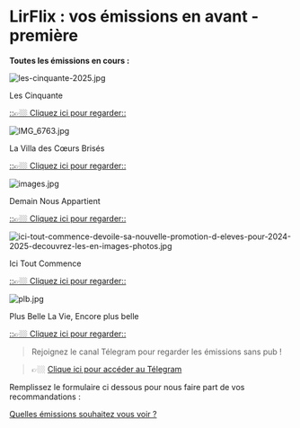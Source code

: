 # LirFlix : vos émissions en avant - première

**Toutes les émissions en cours :**

![les-cinquante-2025.jpg](https://res.craft.do/user/full/fe25ad6f-7805-e1f3-bb17-dbce90b4a7cc/doc/bacbdfd3-37d2-4c80-a2f4-3a4dd8e0a535/6ba29bd1-d056-476f-9aa6-798f9624cb9a)

Les Cinquante

[::👉🏼 Cliquez ici pour regarder::](https://laws-fetch-cgd.craft.me/iAAO5sBXBJhKiy)

![IMG_6763.jpg](https://res.craft.do/user/full/fe25ad6f-7805-e1f3-bb17-dbce90b4a7cc/doc/bacbdfd3-37d2-4c80-a2f4-3a4dd8e0a535/ed9f31af-3718-458e-aa1f-b21803426449)

La Villa des Cœurs Brisés

[::👉🏼 Cliquez ici pour regarder::](https://laws-fetch-cgd.craft.me/Fj1sx5l254Z0eF)

![images.jpg](https://res.craft.do/user/full/fe25ad6f-7805-e1f3-bb17-dbce90b4a7cc/doc/bacbdfd3-37d2-4c80-a2f4-3a4dd8e0a535/85a72ea2-fa2b-4e15-b79d-f7a9575472b3)

Demain Nous Appartient

[::👉🏼 Cliquez ici pour regarder::](https://laws-fetch-cgd.craft.me/ca2CoPxP6OAjkC)

![ici-tout-commence-devoile-sa-nouvelle-promotion-d-eleves-pour-2024-2025-decouvrez-les-en-images-photos.jpg](https://res.craft.do/user/full/fe25ad6f-7805-e1f3-bb17-dbce90b4a7cc/doc/bacbdfd3-37d2-4c80-a2f4-3a4dd8e0a535/d4503494-370b-495e-a139-8c6f5aff3352)

Ici Tout Commence

[::👉🏼 Cliquez ici pour regarder::](https://laws-fetch-cgd.craft.me/85Ugy9ZLwDc32c)

![plb.jpg](https://res.craft.do/user/full/fe25ad6f-7805-e1f3-bb17-dbce90b4a7cc/doc/bacbdfd3-37d2-4c80-a2f4-3a4dd8e0a535/98a6d49e-6af9-4c0a-935a-78d211bba6c1)

Plus Belle La Vie, Encore plus belle

[::👉🏼 Cliquez ici pour regarder::](https://laws-fetch-cgd.craft.me/CN4gBR2p1VP5vS)

> Rejoignez le canal Télegram pour regarder les émissions sans pub !

> 👉🏼 [Clique ici pour accéder au Télegram](https://t.me/+8Iv__a4EI9RlMjM0)

Remplissez le formulaire ci dessous pour nous faire part de vos recommandations :

[Quelles émissions souhaitez vous voir ?](https://tally.so/r/3lkzB6)

